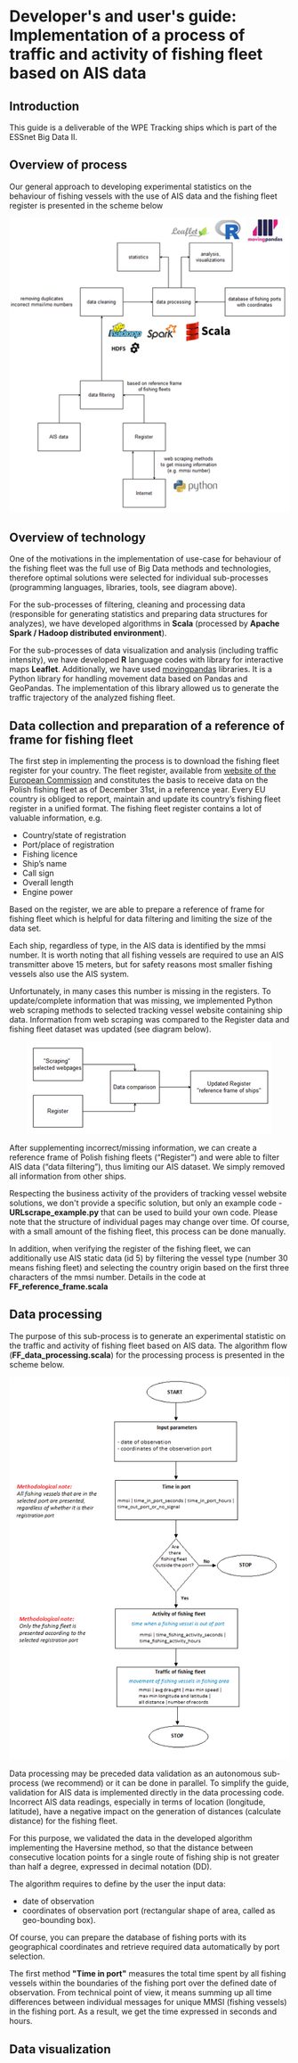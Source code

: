 # Developer's and user's guide: Implementation of a process of traffic and activity of fishing fleet based on AIS data

## Introduction
This guide is a deliverable of the WPE Tracking ships which is part of the ESSnet Big Data II.

## Overview of process
Our general approach to developing experimental statistics on the behaviour of fishing vessels with the use of AIS data and the fishing fleet register is presented in the scheme below

<p align="center">
  <img src="./img/diagram_process.png" alt="Schematic diagram – process of traffic and activity related for the maritime fishing fleet based on AIS data" width="535">
</p>

## Overview of technology
One of the motivations in the implementation of use-case for behaviour of the fishing fleet was the full use of Big Data methods and technologies, therefore optimal solutions were selected for individual sub-processes (programming languages, libraries, tools, see diagram above). 

For the sub-processes of filtering, cleaning and processing data (responsible for generating statistics and preparing data structures for analyzes), 
we have developed algorithms in **Scala** (processed by **Apache Spark / Hadoop distributed environment**).

For the sub-processes of data visualization and analysis (including traffic intensity), we have developed **R** language codes with library for interactive maps **Leaflet**. Additionally, we have used [movingpandas](https://anitagraser.github.io/movingpandas) libraries. It is a Python library for handling movement data based on Pandas and GeoPandas. The implementation of this library allowed us to generate the traffic trajectory of the analyzed fishing fleet. 

## Data collection and preparation of a reference of frame for fishing fleet
The first step in implementing the process is to download the fishing fleet register for your country.
The fleet register, available from [website of the European Commission](http://ec.europa.eu/fisheries/fleet/index.cfm?lg=en)
and constitutes the basis to receive data on the Polish fishing fleet as of December 31st, in a reference year. 
Every EU country is obliged to report, maintain and update its country’s fishing fleet register in a unified format. 
The fishing fleet register contains a lot of valuable information, e.g.
- Country/state of registration
- Port/place of registration
- Fishing licence
- Ship’s name
- Call sign 
- Overall length
- Engine power


Based on the register, we are able to prepare a reference of frame for fishing fleet which is helpful for data filtering and limiting the size of the data set.

Each ship, regardless of type, in the AIS data is identified by the mmsi number. 
It is worth noting that all fishing vessels are required to use an AIS transmitter above 15 meters, but for safety reasons most smaller fishing vessels also use the AIS system.

Unfortunately, in many cases this number is missing in the registers.
To update/complete information that was missing, we implemented Python web scraping methods to selected tracking vessel website containing ship data. 
Information from web scraping was compared to the Register data and fishing fleet dataset was updated (see diagram below).

<p align="center">
  <img src="./img/diagram_update_register.png" alt="Schematic diagram – supplementing incorrect/missing information via web scraping methods" width="442">
</p>

After supplementing incorrect/missing information, we can create a reference frame of Polish fishing fleets (“Register”) and were able to filter AIS data (“data filtering”), thus limiting our AIS dataset. We simply removed all information from other ships. 

Respecting the business activity of the providers of tracking vessel website solutions, we don't provide a specific solution, but only an example code - **URLscrape_example.py** that can be used to build your own code. Please note that the structure of individual pages may change over time. Of course, with a small amount of the fishing fleet, this process can be done manually.

In addition, when verifying the register of the fishing fleet, we can additionally use AIS static data (id 5) by filtering the vessel type (number 30 means fishing fleet) and selecting the country origin based on the first three characters of the mmsi number. Details in the code at **FF_reference_frame.scala**


## Data processing
The purpose of this sub-process is to generate an experimental statistic on the traffic and activity of fishing fleet based on AIS data.
The algorithm flow (**FF_data_processing.scala**) for the processing process is presented in the scheme below. 
<p align="center">
  <img src="./img/diagram_processing_data.png" alt="Schematic diagram – General flow of the algorithm for data processing">
 </p> 
Data processing may be preceded data validation as an autonomous sub-process (we recommend) or it can be done in parallel. 
To simplify the guide, validation for AIS data is implemented directly in the data processing code.
Incorrect AIS data readings, especially in terms of location (longitude, latitude), have a negative impact on the generation of distances (calculate distance) for the fishing fleet. 

For this purpose, we validated the data in the developed algorithm implementing the Haversine method, so that the distance between consecutive location points for a single route of fishing ship is not greater than half a degree, expressed in decimal notation (DD).

The algorithm requires to define by the user the input data:
- date of observation
- coordinates of observation port (rectangular shape of area, called as geo-bounding box). 

Of course, you can prepare the database of fishing ports with its geographical coordinates and retrieve required data automatically by port selection.

The first method **"Time in port"** measures the total time spent by all fishing vessels within the boundaries of the fishing port over the defined date of observation. From technical point of view, it means summing up all time differences between individual messages for unique MMSI (fishing vessels) in the fishing port.
As a result, we get the time expressed in seconds and hours.
</p>

## Data visualization
